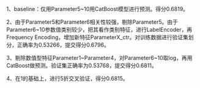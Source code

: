 1、baseline：仅用Parameter5~10用CatBoost模型进行预测。得分0.6819。



2、由于Parameter5和Parameter6相关性较强，剔除Parameter5。由于Parameter6~10参数值类别较少，把其看作类别特征，进行LabelEncoder，再Frequency Encoding，增加新特征ParameterX_ctr。对训练数据进行验证集划分，正确率为0.53266，提交得分0.6796。



3、剔除数值型特征Parameter1~Parameter4，对Parameter6~10取log，再用CatBoost做预测。验证集正确率为0.53768，提交得分0.6811。



4、在1的基础上，进行5折交叉验证，得分0.6815。